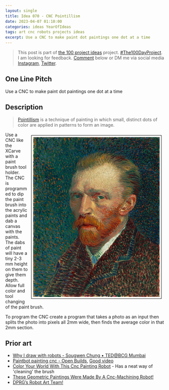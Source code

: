 ```yaml
---
layout: single
title: Idea 070 - CNC Pointillism
date: 2023-04-07 01:10:00
categories: ideas YearOfIdeas
tags: art cnc robots projects ideas
excerpt: Use a CNC to make paint dot paintings one dot at a time
---
```


> This post is part of [the 100 project ideas](https://blog.abluestar.com/projects/2023-100-ideas/) project. [#The100DayProject](https://www.the100dayproject.org/). I am looking for feedback. <a href='#utterances-comments'>Comment</a> below or DM me via social media <a href="https://instagram.com/funvill" rel="nofollow noopener noreferrer"><i class="fab fa-fw fa-instagram" aria-hidden="true"></i><span class="label">Instagram</span></a>, <a href="https://twitter.com/funvill" rel="nofollow noopener noreferrer"><i class="fab fa-fw fa-twitter" aria-hidden="true"></i><span class="label">Twitter</span></a>.

## One Line Pitch

Use a CNC to make paint dot paintings one dot at a time

## Description

> [Pointillism](https://en.wikipedia.org/wiki/Pointillism) is a technique of painting in which small, distinct dots of color are applied in patterns to form an image.

<img src='\public\uploads\2023\vincent-van-gogh-self-portrait.png' alt='vincent van gogh self portrait' style="float: right; margin: 10px; max-width: 400px; border: 1px solid black; padding: 5px" >Use a CNC like the XCarve with a paint brush tool holder. The CNC is programmed to dip the paint brush into the acrylic paints and dab a canvas with the paints. The dabs of paint will have a tiny 2-3 mm height on them to give them depth. Allow full color and tool changing of the paint brush.

To program the CNC create a program that takes a photo as an input then splits the photo into pixels all 2mm wide, then finds the average color in that 2mm section.

## Prior art

- [Why I draw with robots - Sougwen Chung • TED@BCG Mumbai](https://www.ted.com/talks/sougwen_chung_why_i_draw_with_robots)
- [Paintbot painting cnc - Open Builds](https://openbuilds.com/builds/paintbot-painting-cnc.9266/), [Good video](https://www.youtube.com/watch?v=KVLc3H9j6Z4)
- [Color Your World With This Cnc Painting Robot](https://hackaday.com/2019/08/06/color-your-world-with-this-cnc-painting-robot/) - Has a neat way of 'cleaning' the brush
- [These Geometric Paintings Were Made By A Cnc-Machining Robot!](https://www.yankodesign.com/2020/10/15/these-geometric-paintings-were-made-by-a-cnc-machining-robot/)
- [DPRG’s Robot Art Team!](https://www.dprg.org/help-dprgs-robot-art-team/)
